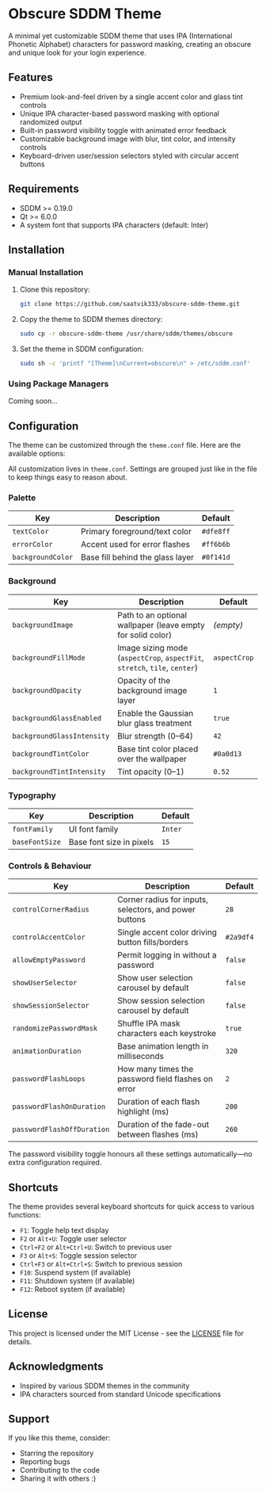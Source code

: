 # Obscure SDDM Theme

A minimal yet customizable SDDM theme that uses IPA (International Phonetic Alphabet) characters for password masking, creating an obscure and unique look for your login experience.

## Features

- Premium look-and-feel driven by a single accent color and glass tint controls
- Unique IPA character-based password masking with optional randomized output
- Built-in password visibility toggle with animated error feedback
- Customizable background image with blur, tint color, and intensity controls
- Keyboard-driven user/session selectors styled with circular accent buttons

## Requirements

- SDDM >= 0.19.0
- Qt >= 6.0.0
- A system font that supports IPA characters (default: Inter)

## Installation

### Manual Installation

1. Clone this repository:

   ```bash
   git clone https://github.com/saatvik333/obscure-sddm-theme.git
   ```

2. Copy the theme to SDDM themes directory:

   ```bash
   sudo cp -r obscure-sddm-theme /usr/share/sddm/themes/obscure
   ```

3. Set the theme in SDDM configuration:

   ```bash
   sudo sh -c 'printf "[Theme]\nCurrent=obscure\n" > /etc/sddm.conf'
   ```

### Using Package Managers

Coming soon...

## Configuration

The theme can be customized through the `theme.conf` file. Here are the available options:

All customization lives in `theme.conf`. Settings are grouped just like in the file to keep things easy to reason about.

### Palette

| Key | Description | Default |
| --- | --- | --- |
| `textColor` | Primary foreground/text color | `#dfe8ff` |
| `errorColor` | Accent used for error flashes | `#ff6b6b` |
| `backgroundColor` | Base fill behind the glass layer | `#0f141d` |

### Background

| Key | Description | Default |
| --- | --- | --- |
| `backgroundImage` | Path to an optional wallpaper (leave empty for solid color) | _(empty)_ |
| `backgroundFillMode` | Image sizing mode (`aspectCrop`, `aspectFit`, `stretch`, `tile`, `center`) | `aspectCrop` |
| `backgroundOpacity` | Opacity of the background image layer | `1` |
| `backgroundGlassEnabled` | Enable the Gaussian blur glass treatment | `true` |
| `backgroundGlassIntensity` | Blur strength (0–64) | `42` |
| `backgroundTintColor` | Base tint color placed over the wallpaper | `#0a0d13` |
| `backgroundTintIntensity` | Tint opacity (0–1) | `0.52` |

### Typography

| Key | Description | Default |
| --- | --- | --- |
| `fontFamily` | UI font family | `Inter` |
| `baseFontSize` | Base font size in pixels | `15` |

### Controls & Behaviour

| Key | Description | Default |
| --- | --- | --- |
| `controlCornerRadius` | Corner radius for inputs, selectors, and power buttons | `28` |
| `controlAccentColor` | Single accent color driving button fills/borders | `#2a9df4` |
| `allowEmptyPassword` | Permit logging in without a password | `false` |
| `showUserSelector` | Show user selection carousel by default | `false` |
| `showSessionSelector` | Show session selection carousel by default | `false` |
| `randomizePasswordMask` | Shuffle IPA mask characters each keystroke | `true` |
| `animationDuration` | Base animation length in milliseconds | `320` |
| `passwordFlashLoops` | How many times the password field flashes on error | `2` |
| `passwordFlashOnDuration` | Duration of each flash highlight (ms) | `200` |
| `passwordFlashOffDuration` | Duration of the fade-out between flashes (ms) | `260` |

The password visibility toggle honours all these settings automatically—no extra configuration required.

## Shortcuts

The theme provides several keyboard shortcuts for quick access to various functions:

- `F1`: Toggle help text display
- `F2` or `Alt+U`: Toggle user selector
- `Ctrl+F2` or `Alt+Ctrl+U`: Switch to previous user
- `F3` or `Alt+S`: Toggle session selector
- `Ctrl+F3` or `Alt+Ctrl+S`: Switch to previous session
- `F10`: Suspend system (if available)
- `F11`: Shutdown system (if available)
- `F12`: Reboot system (if available)

## License

This project is licensed under the MIT License - see the [LICENSE](LICENSE) file for details.

## Acknowledgments

- Inspired by various SDDM themes in the community
- IPA characters sourced from standard Unicode specifications

## Support

If you like this theme, consider:

- Starring the repository
- Reporting bugs
- Contributing to the code
- Sharing it with others :)

